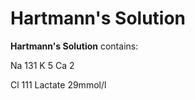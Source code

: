 ---
---
# Hartmann's Solution

**Hartmann's Solution** contains:

Na 131 K 5 Ca 2

Cl 111 Lactate 29mmol/l
